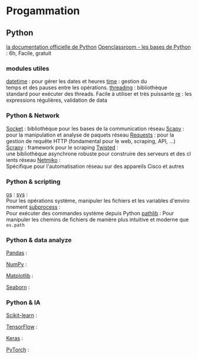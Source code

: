 # Progammation

## Python

[la documentation officielle de Python](https://docs.python.org/fr/3/tutorial/)
[Openclassroom - les bases de Python](https://openclassrooms.com/fr/courses/7168871-apprenez-les-bases-du-langage-python) : 6h, Facile, gratuit

### modules utiles

[datetime](https://docs.python.org/3/library/datetime.html) : 
	pour gérer les dates et heures
[time](https://docs.python.org/3/library/time.html) : 
	gestion du temps et des pauses entre les opérations.
[threading](https://docs.python.org/3/library/threading.html) : 
	bibliothèque standard pour exécuter des threads. Facile à utiliser et très puissante 
[re](https://docs.python.org/3/library/re.html) : 
	les expressions régulières, validation de data

### Python & Network

[Socket](https://docs.python.org/3/library/socket.html) : 
	bibliothèque pour les bases de la communication réseau
[Scapy](https://scapy.readthedocs.io/en/latest/) : 
	pour la manipulation et analyse de paquets réseau 
[Requests](https://requests.readthedocs.io/en/latest/) : 
	pour la gestion de requête HTTP (fondamental pour le web, scraping, API, ...)
[Scrapy](https://docs.scrapy.org/en/latest/) : 
	framework pour le scraping
[Twisted](https://docs.twisted.org/en/stable/) : 
	une bibliothèque asynchrone robuste pour construire des serveurs et des clients réseau
[Netmiko](https://pypi.org/project/netmiko/#getting-started-1) : 
	Spécifique pour l'automatisation réseau sur des appareils Cisco et autres

### Python & scripting

[os](https://docs.python.org/3/library/os.html) : 
[sys](https://docs.python.org/3/library/sys.html) : 
	Pour les opérations système, manipuler les fichiers et les variables d'environnement
[subprocess](https://docs.python.org/3/library/subprocess.html) : 
	Pour exécuter des commandes système depuis Python
[pathlib](https://docs.python.org/3/library/pathlib.html)  : 
	Pour manipuler les chemins de fichiers de manière plus intuitive et moderne que `os.path`

### Python & data analyze

[Pandas](https://pandas.pydata.org/docs/) :
	
[NumPy](https://numpy.org/doc/) :
	
[Matplotlib](https://matplotlib.org/stable/index.html) :
	
[Seaborn](https://seaborn.pydata.org/) :
	

### Python & IA

[Scikit-learn](https://scikit-learn.org/stable/) :
	
[TensorFlow](https://www.tensorflow.org/guide?hl=fr) :
	
[Keras](https://keras.io/) :
	
[PyTorch](https://pytorch.org/docs/stable/index.html) :
	
